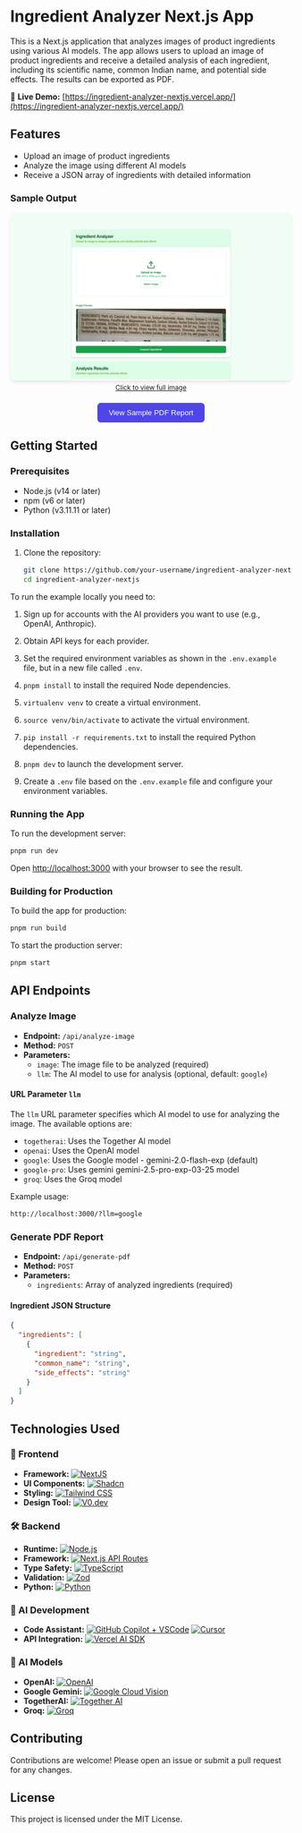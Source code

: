 # Ingredient Analyzer Next.js App

This is a Next.js application that analyzes images of product ingredients using various AI models. The app allows users to upload an image of product ingredients and receive a detailed analysis of each ingredient, including its scientific name, common Indian name, and potential side effects. The results can be exported as PDF.

🚀 **Live Demo:** [https://ingredient-analyzer-nextjs.vercel.app/](https://ingredient-analyzer-nextjs.vercel.app/)

## Features

- Upload an image of product ingredients
- Analyze the image using different AI models
- Receive a JSON array of ingredients with detailed information

### Sample Output

<div align="center">
  <a href="sample/app_output.png" target="_blank">
    <img src="sample/app_output.png" alt="Sample Ingredient Analysis Output" 
      width="600" height="300" 
      style="object-fit: cover; object-position: top; border-radius: 8px; box-shadow: 0 4px 6px -1px rgb(0 0 0 / 0.1);"
    >
    <br>
    <small>Click to view full image</small>
  </a>
</div>

<div align="center" style="margin-top: 20px;">
  <a href="sample/ingredient_analysis_sample.pdf" target="_blank" style="text-decoration: none;">
    <button style="background-color: #4F46E5; color: white; padding: 10px 20px; border-radius: 6px; border: none; cursor: pointer; font-weight: 500;">
      View Sample PDF Report
    </button>
  </a>
</div>

## Getting Started

### Prerequisites

- Node.js (v14 or later)
- npm (v6 or later)
- Python (v3.11.11 or later)

### Installation

1. Clone the repository:

    ```sh
    git clone https://github.com/your-username/ingredient-analyzer-nextjs.git
    cd ingredient-analyzer-nextjs
    ```

To run the example locally you need to:

1. Sign up for accounts with the AI providers you want to use (e.g., OpenAI, Anthropic).
2. Obtain API keys for each provider.
3. Set the required environment variables as shown in the `.env.example` file, but in a new file called `.env`.
4. `pnpm install` to install the required Node dependencies.
5. `virtualenv venv` to create a virtual environment.
6. `source venv/bin/activate` to activate the virtual environment.
7. `pip install -r requirements.txt` to install the required Python dependencies.
8. `pnpm dev` to launch the development server.

3. Create a `.env` file based on the `.env.example` file and configure your environment variables.

### Running the App

To run the development server:

```sh
pnpm run dev
```

Open [http://localhost:3000](http://localhost:3000) with your browser to see the result.

### Building for Production

To build the app for production:

```sh
pnpm run build
```

To start the production server:

```sh
pnpm start
```

## API Endpoints

### Analyze Image

- **Endpoint:** `/api/analyze-image`
- **Method:** `POST`
- **Parameters:**
  - `image`: The image file to be analyzed (required)
  - `llm`: The AI model to use for analysis (optional, default: `google`)

#### URL Parameter `llm`

  The `llm` URL parameter specifies which AI model to use for analyzing the image. The available options are:

  - `togetherai`: Uses the Together AI model
  - `openai`: Uses the OpenAI model
  - `google`: Uses the Google model - gemini-2.0-flash-exp (default)
  - `google-pro`: Uses gemini gemini-2.5-pro-exp-03-25 model
  - `groq`: Uses the Groq model

Example usage:

  ```sh
  http://localhost:3000/?llm=google
  ```
### Generate PDF Report

- **Endpoint:** `/api/generate-pdf`
- **Method:** `POST`
- **Parameters:**
  - `ingredients`: Array of analyzed ingredients (required)

#### Ingredient JSON Structure

```json
{
  "ingredients": [
    {
      "ingredient": "string",
      "common_name": "string",
      "side_effects": "string"
    }
  ]
}
```

## Technologies Used

### 🚀 Frontend
- **Framework:** [![NextJS](https://img.shields.io/badge/Next.js-000000?style=for-the-badge&logo=next.js&logoColor=white)](https://nextjs.org)
- **UI Components:** [![Shadcn](https://img.shields.io/badge/Shadcn-000000?style=for-the-badge&logo=shadcn&logoColor=white)](https://ui.shadcn.com/)
- **Styling:** [![Tailwind CSS](https://img.shields.io/badge/Tailwind_CSS-38B2AC?style=for-the-badge&logo=tailwind-css&logoColor=white)](https://tailwindcss.com)
- **Design Tool:** [![V0.dev](https://img.shields.io/badge/V0.dev-FF4785?style=for-the-badge&logo=v0&logoColor=white)](https://v0.dev/)

### 🛠️ Backend
- **Runtime:** [![Node.js](https://img.shields.io/badge/Node.js-339933?style=for-the-badge&logo=node.js&logoColor=white)](https://nodejs.org/)
- **Framework:** [![Next.js API Routes](https://img.shields.io/badge/Next.js_API_Routes-000000?style=for-the-badge&logo=next.js&logoColor=white)](https://nextjs.org/docs/api-routes/introduction)
- **Type Safety:** [![TypeScript](https://img.shields.io/badge/TypeScript-3178C6?style=for-the-badge&logo=typescript&logoColor=white)](https://www.typescriptlang.org/)
- **Validation:** [![Zod](https://img.shields.io/badge/Zod-3068B7?style=for-the-badge&logo=zod&logoColor=white)](https://zod.dev/)
- **Python:** [![Python](https://img.shields.io/badge/Python-3776AB?style=for-the-badge&logo=python&logoColor=white)](https://www.python.org/)

### 🤖 AI Development
- **Code Assistant:** [![GitHub Copilot + VSCode](https://img.shields.io/badge/GitHub_Copilot_+_VSCode-24292e?style=for-the-badge&logo=github&logoColor=white)](https://github.com/features/copilot) [![Cursor](https://img.shields.io/badge/Cursor_IDE-000000?style=for-the-badge&logo=cursor&logoColor=white)](https://cursor.sh/)
- **API Integration:** [![Vercel AI SDK](https://img.shields.io/badge/Vercel_AI_SDK-000000?style=for-the-badge&logo=vercel&logoColor=white)](https://sdk.vercel.ai/)

### 🧠 AI Models
- **OpenAI:** [![OpenAI](https://img.shields.io/badge/OpenAI_GPT--4V-412991?style=for-the-badge&logo=openai&logoColor=white)](https://openai.com/gpt-4)
- **Google Gemini:** [![Google Cloud Vision](https://img.shields.io/badge/Google_Cloud_Vision-4285F4?style=for-the-badge&logo=google-cloud&logoColor=white)](https://cloud.google.com/vision)
- **TogetherAI:** [![Together AI](https://img.shields.io/badge/Together_AI-3B82F6?style=for-the-badge&logo=data:image/svg+xml;base64,PHN2ZyB4bWxucz0iaHR0cDovL3d3dy53My5vcmcvMjAwMC9zdmciIHZpZXdCb3g9IjAgMCAyNCAyNCI+PHBhdGggZD0iTTEyIDJMMiA3djEwbDEwIDUgMTAtNVY3TDEyIDJ6IiBmaWxsPSIjZmZmIi8+PC9zdmc+)](https://www.together.ai/)
- **Groq:** [![Groq](https://img.shields.io/badge/Groq_LLM-000000?style=for-the-badge&logo=data:image/svg+xml;base64,PHN2ZyB4bWxucz0iaHR0cDovL3d3dy53My5vcmcvMjAwMC9zdmciIHZpZXdCb3g9IjAgMCAyNCAyNCI+PHBhdGggZD0iTTEyIDJhMTAgMTAgMCAxIDAgMTAgMTBoLTEwdi0xMHoiIGZpbGw9IiNmZmYiLz48L3N2Zz4=)](https://www.groq.com/)


## Contributing

Contributions are welcome! Please open an issue or submit a pull request for any changes.

## License

This project is licensed under the MIT License.